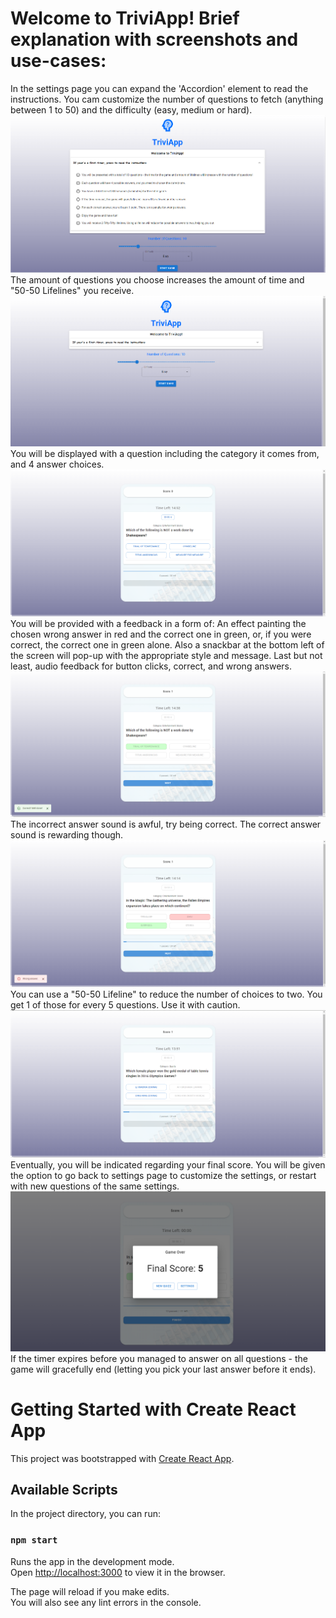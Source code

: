# Welcome to TriviApp! Brief explanation with screenshots and use-cases:
In the settings page you can expand the 'Accordion' element to read the instructions. You cam customize the number of questions to fetch (anything between 1 to 50) and the difficulty (easy, medium or hard).
![My Image](./public/app_screenshots/settings-unexpanded.png)
The amount of questions you choose increases the amount of time and "50-50 Lifelines" you receive.
![My Image](./public/app_screenshots/settings.png)
You will be displayed with a question including the category it comes from, and 4 answer choices.
![My Image](./public/app_screenshots/triviagame.png)
You will be provided with a feedback in a form of: An effect painting the chosen wrong answer in red and the correct one in green, or, if you were correct, the correct one in green alone. Also a snackbar at the bottom left of the screen will pop-up with the appropriate style and message. Last but not least, audio feedback for button clicks, correct, and wrong answers.
![My Image](./public/app_screenshots/triviagame-question-correct.png)
The incorrect answer sound is awful, try being correct. The correct answer sound is rewarding though.
![My Image](./public/app_screenshots/triviagame-question-wrong.png)
You can use a "50-50 Lifeline" to reduce the number of choices to two. You get 1 of those for every 5 questions. Use it with caution.
![My Image](./public/app_screenshots/triviagame-question-fifty-fifty-redeemed.png)
Eventually, you will be indicated regarding your final score. You will be given the option to go back to settings page to customize the settings, or restart with new questions of the same settings.
![My Image](./public/app_screenshots/gameOverModal.png)
If the timer expires before you managed to answer on all questions - the game will gracefully end (letting you pick your last answer before it ends).

# Getting Started with Create React App

This project was bootstrapped with [Create React App](https://github.com/facebook/create-react-app).

## Available Scripts

In the project directory, you can run:

### `npm start`

Runs the app in the development mode.\
Open [http://localhost:3000](http://localhost:3000) to view it in the browser.

The page will reload if you make edits.\
You will also see any lint errors in the console.


